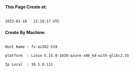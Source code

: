 
   
#### This Page Create at:

```bash

2023-01-18 - 12:16:17 UTC

```

#### Create By Machine:

```bash

Host Name : fv-az262-519

platform  : Linux-5.15.0-1030-azure-x86_64-with-glibc2.35

Ip Local  : 10.1.0.111

```

